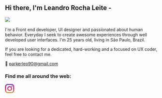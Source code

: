 ## Hi there, I'm Leandro Rocha Leite - 

![](https://c.tenor.com/2h7enlv6ZWMAAAAd/streets-of-rage-streets-of-rage4.gif)

I'm a Front end developer, UI designer and passionated about human behavior. Everyday I seek to create awesome experiences through well developed user interfaces. I'm 25 years old, living in São Paulo, Brazil.

If you are looking for a dedicated, hard-working and a focused on UX coder, feel free to contact me.

 📩 parkerleo90@gmail.com

### Find me all around the web:

<p align="left">

<a href="http://instagram.com/lleorocha_" target="blank"><img align="center" src="https://github.com/leonardo-martin/leonardo-martin/blob/main/images/socials/instagram.png" alt="" height="30" /></a>
</p>
